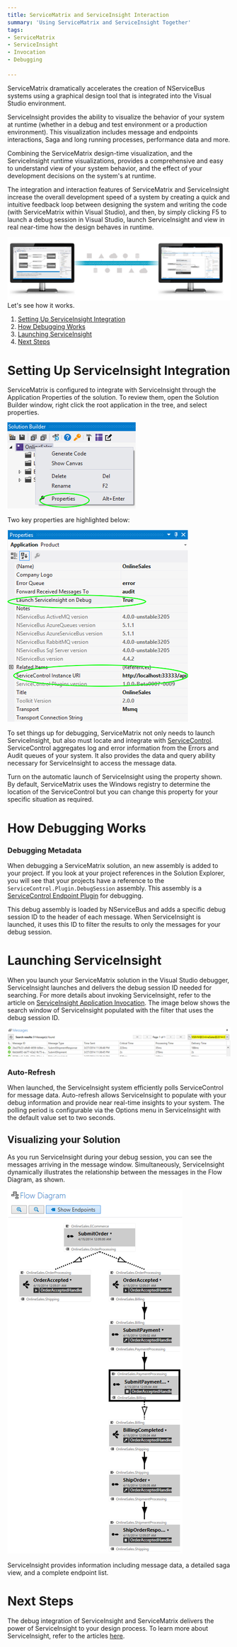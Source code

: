 ```yaml
---
title: ServiceMatrix and ServiceInsight Interaction
summary: 'Using ServiceMatrix and ServiceInsight Together'
tags:
- ServiceMatrix
- ServiceInsight
- Invocation
- Debugging

---
```


ServiceMatrix dramatically accelerates the creation of NServiceBus systems using a graphical design tool that is integrated into the Visual Studio environment.  

ServiceInsight provides the ability to visualize the behavior of your system at runtime (whether in a debug and test environment or a production environment). This visualization includes message and endpoints interactions, Saga and long running processes, performance data and more.

Combining the ServiceMatrix design-time visualization, and the ServiceInsight runtime visualizations, provides a comprehensive and easy to understand view of your system behavior, and the effect of your development decisions on the system's at runtime. 

The integration and interaction features of ServiceMatrix and ServiceInsight increase the overall development speed of a system by creating a quick and intuitive feedback loop between designing the system and writing the code (with ServiceMatrix within Visual Studio), and then, by simply clicking F5 to launch a debug session in Visual Studio, launch ServiceInsight and view in real near-time how the design behaves in runtime.

![](images/servicematrix-serviceinsight-graphic1.png 'width=800')
Let's see how it works.

1. [Setting Up ServiceInsight Integration](#setting-up-serviceinsight-debugging "Service Insight Debugging Setup")
2. [How Debugging Works](#how-debugging-works "How Debugging Works")
2. [Launching ServiceInsight](#launching-serviceinsight "Launching ServiceInsight")
3. [Next Steps](#next-steps "Next Steps")

# Setting Up ServiceInsight Integration

ServiceMatrix is configured to integrate with ServiceInsight through the Application Properties of the  solution. To review them, open the Solution Builder window, right click the root application in the tree, and select properties.

![Solution Properties](images\servicematrix-solutionproperties.png)

Two key properties are highlighted below:

![Solution Properties Window](images/servicematrix-solutionpropertieswindow.png)

To set things up for debugging, ServiceMatrix not only needs to launch ServiceInsight, but also must locate and integrate with [ServiceControl](../ServiceControl). ServiceControl aggregates log and error information from the Errors and Audit queues of your system. It also provides the data and query ability necessary for ServiceInsight to access the message data. 

Turn on the automatic launch of ServiceInsight using the property shown.  By default, ServiceMatrix uses the Windows registry to determine the location of the ServiceControl but you can change this property for your specific situation as required. 

# How Debugging Works

### Debugging Metadata

When debugging a ServiceMatrix solution, an new assembly is added to your project. If you look at your project references in the Solution Explorer, you will see that your projects have a reference to the `ServiceControl.Plugin.DebugSession` assembly.  This assembly is a [ServiceControl Endpoint Plugin](../ServiceControl/Plugins.md "ServiceControl Endpoint Plugins") for debugging. 

This debug assembly is loaded by NServiceBus and adds a specific debug session ID to the header of each message.  When ServiceInsight is launched, it uses this ID to filter the results to only the messages for your debug session. 

# Launching ServiceInsight

When you launch your ServiceMatrix solution in the Visual Studio debugger, ServiceInsight launches and delivers the debug session ID needed for searching. For more details about invoking ServiceInsight, refer to the article on [ServiceInsight Application Invocation](../ServiceInsight/application-invocation.md "Invoking ServiceInsight").  The image below shows the search window of ServiceInsight populated with the filter that uses the debug session ID.

![ServiceInsight Message Window](images/servicematrix-serviceinsightmessagewindow.png)

### Auto-Refresh

When launched, the ServiceInsight system efficiently polls ServiceControl for message data. Auto-refresh allows ServiceInsight to populate with your debug information and provide near real-time insights to your system. The polling period is configurable via the Options menu in ServiceInsight with the default value set to two seconds.   

## Visualizing your Solution

As you run ServiceInsight during your debug session, you can see the messages arriving in the message window. Simultaneously, ServiceInsight dynamically illustrates the relationship between the messages in the Flow Diagram, as shown.

![Flow Diagram of ServiceInsight](images/servicematrix-serviceinsightflowdiagram.png)

ServiceInsight provides information including message data, a detailed saga view, and a complete endpoint list.

# Next Steps

The debug integration of ServiceInsight and ServiceMatrix delivers the power of ServiceInsight to your design process. To learn more about ServiceInsight, refer to the articles [here](../ServiceInsight).
